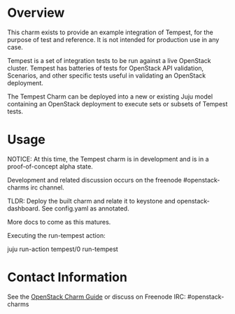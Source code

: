 # Overview

This charm exists to provide an example integration of Tempest, for the purpose
of test and reference.  It is not intended for production use in any case.

Tempest is a set of integration tests to be run against a live OpenStack cluster. Tempest has batteries of tests for OpenStack API validation, Scenarios, and other specific tests useful in validating an OpenStack deployment.

The Tempest Charm can be deployed into a new or existing Juju model containing an OpenStack deployment to execute sets or subsets of Tempest tests.

# Usage

NOTICE: At this time, the Tempest charm is in development and is in a proof-of-concept alpha state.

Development and related discussion occurs on the freenode #openstack-charms irc channel.

TLDR:  Deploy the built charm and relate it to keystone and openstack-dashboard.  See config.yaml as annotated.

More docs to come as this matures.

Executing the run-tempest action:

juju run-action tempest/0 run-tempest

# Contact Information

See the [OpenStack Charm Guide](http://docs.openstack.org/developer/charm-guide/) or discuss on Freenode IRC: #openstack-charms


